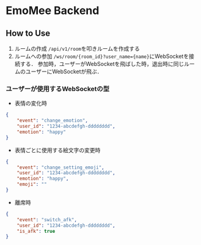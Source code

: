 # EmoMee Backend
## How to Use
1. ルームの作成
    `/api/v1/room`を叩きルームを作成する
2. ルームへの参加
    `/ws/room/{room_id}?user_name={name}`にWebSocketを接続する．
    参加時，ユーザーがWebSocketを飛ばした時，退出時に同じルームのユーザーにWebSocketが飛ぶ．

### ユーザーが使用するWebSocketの型
- 表情の変化時
```json
{
    "event": "change_emotion",
    "user_id": "1234-abcdefgh-dddddddd",
    "emotion": "happy"
}
```

- 表情ごとに使用する絵文字の変更時
```json
{
    "event": "change_setting_emoji",
    "user_id": "1234-abcdefgh-dddddddd",
    "emotion": "happy",
    "emoji": ""
}
```

- 離席時
```json
{
    "event": "switch_afk",
    "user_id": "1234-abcdefgh-dddddddd",
    "is_afk": true
}
```

